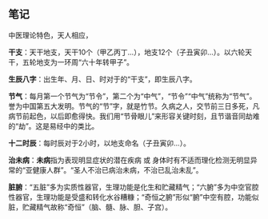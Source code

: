 ## 笔记

中医理论特色，天人相应，

**干支**：天干地支，天干10个（甲乙丙丁...），地支12个（子丑寅卯...）。以六轮天干，五轮地支为一环周“六十年转甲子”。

**生辰八字**：出生年、月、日、时对于的“干支”，即生辰八字。

**节气**：每月第一个节气为“节令”，第二个为“中气”，“节令”“中气”统称为“节气”。誉为中国第五大发明。节气的“节”字，就是竹节。久病之人，交节前三日多死，凡病节前起色，以后即愈得快。我们用“节骨眼儿”来形容关键时刻，且节谐音同劫难的“劫”。这是易经中的类比。

**十二时辰**：每时辰对于2小时，以地支命名（子丑寅卯...）。

**治未病**：**未病**指为表现明显症状的潜在疾病 或 身体时有不适而理化检测无明显异常的“亚健康人群”。“圣人不治已病治未病，不治已乱治未乱”。

**脏腑**：“五脏”多为实质性器官，生理功能是化生和贮藏精气；“六腑”多为中空官腔性器官，生理功能是受盛和转化水谷糟糠；“奇恒之腑”形似“腑”中空有腔，功能似脏，贮藏精气故称“奇恒”（脑、髓、脉、胆、子宫）。
